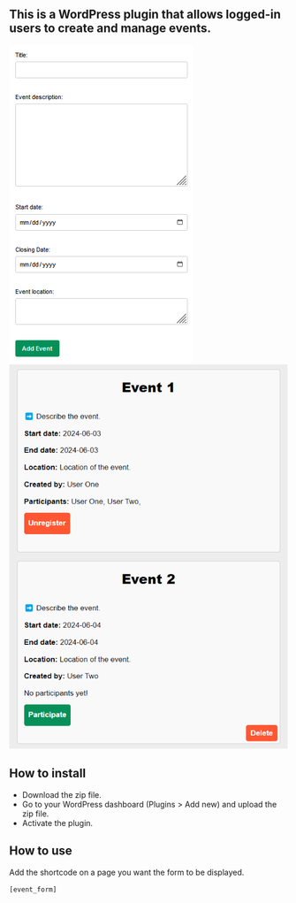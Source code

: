 ## This is a WordPress plugin that allows logged-in users to create and manage events.

![alt text](https://github.com/Claudiu-Meiu/Simple-Event-Manager/blob/main/img/Event-form.png?raw=true) ![alt text](https://github.com/Claudiu-Meiu/Simple-Event-Manager/blob/main/img/events.png?raw=true)

## How to install

- Download the zip file.
- Go to your WordPress dashboard (Plugins > Add new) and upload the zip file.
- Activate the plugin.

## How to use

Add the shortcode on a page you want the form to be displayed.
```
[event_form]
```
